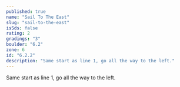 ```yaml
---
published: true
name: "Sail To The East"
slug: "sail-to-the-east"
isSds: false
rating: 2
gradings: "3"
boulder: "6.2"
zone: 6
id: "6.2.2"
description: "Same start as line 1, go all the way to the left."
---
```


Same start as line 1, go all the way to the left.
